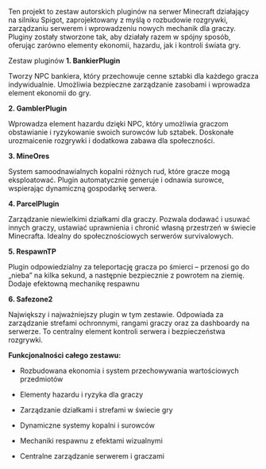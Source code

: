 Ten projekt to zestaw autorskich pluginów na serwer Minecraft działający na silniku Spigot, zaprojektowany z myślą o rozbudowie rozgrywki, zarządzaniu serwerem i wprowadzeniu nowych mechanik dla graczy. Pluginy zostały stworzone tak, aby działały razem w spójny sposób, oferując zarówno elementy ekonomii, hazardu, jak i kontroli świata gry.

Zestaw pluginów
**1. BankierPlugin**

Tworzy NPC bankiera, który przechowuje cenne sztabki dla każdego gracza indywidualnie. Umożliwia bezpieczne zarządzanie zasobami i wprowadza element ekonomii do gry.

**2. GamblerPlugin**

Wprowadza element hazardu dzięki NPC, który umożliwia graczom obstawianie i ryzykowanie swoich surowców lub sztabek. Doskonałe urozmaicenie rozgrywki i dodatkowa zabawa dla społeczności.

**3. MineOres**

System samoodnawialnych kopalni różnych rud, które gracze mogą eksploatować. Plugin automatycznie generuje i odnawia surowce, wspierając dynamiczną gospodarkę serwera.

**4. ParcelPlugin**

Zarządzanie niewielkimi działkami dla graczy. Pozwala dodawać i usuwać innych graczy, ustawiać uprawnienia i chronić własną przestrzeń w świecie Minecrafta. Idealny do społecznościowych serwerów survivalowych.

**5. RespawnTP**

Plugin odpowiedzialny za teleportację gracza po śmierci – przenosi go do „nieba” na kilka sekund, a następnie bezpiecznie z powrotem na ziemię. Dodaje efektowną mechanikę respawnu

**6. Safezone2**

Największy i najważniejszy plugin w tym zestawie. Odpowiada za zarządzanie strefami ochronnymi, rangami graczy oraz za dashboardy  na serwerze. To centralny element kontroli serwera i bezpieczeństwa rozgrywki.

**Funkcjonalności całego zestawu:**

- Rozbudowana ekonomia i system przechowywania wartościowych przedmiotów

- Elementy hazardu i ryzyka dla graczy

- Zarządzanie działkami i strefami w świecie gry

- Dynamiczne systemy kopalni i surowców

- Mechaniki respawnu z efektami wizualnymi

- Centralne zarządzanie serwerem i graczami
